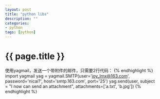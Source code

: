 ```yaml
---
layout: post
title: "python libs"
description: ""
categories: 
- python
tags: [python]
---
```

{{ page.title }}
================
使用yagmail，发送一个带附件的邮件，只需要2行代码：
{% endhighlight %}
import yagmail
yag = yagmail.SMTP(user='joy_lmx@163.com', password='nicai?', host='smtp.163.com', port='25')
yag.send(user, subject = "I now can send an attachment", attachments=['a.txt', 'b.jpg'])
{% endhighlight %}
